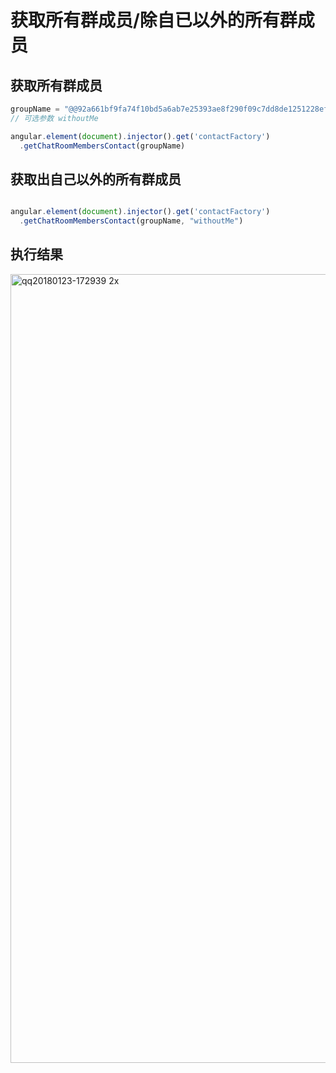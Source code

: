 # 获取所有群成员/除自已以外的所有群成员

## 获取所有群成员
```javascript 
groupName = "@@92a661bf9fa74f10bd5a6ab7e25393ae8f290f09c7dd8de1251228efc7d72394"
// 可选参数 withoutMe

angular.element(document).injector().get('contactFactory')
  .getChatRoomMembersContact(groupName)
```


## 获取出自己以外的所有群成员
```javascript 

angular.element(document).injector().get('contactFactory')
  .getChatRoomMembersContact(groupName, "withoutMe")
```
## 执行结果
<img width="1262" alt="qq20180123-172939 2x" src="https://user-images.githubusercontent.com/10891613/35268110-385a631c-0063-11e8-958b-63f76be4a196.png">